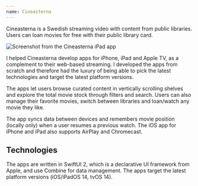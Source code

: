 ```yaml
---
name: Cineasterna
---
```


Cineasterna is a Swedish streaming video with content from public libraries. Users can loan movies for free with their public library card.

![Screenshot from the Cineasterna iPad app](https://danielsaidi.com/assets/blog/2020/2020-12-25/3-discover-ipad.jpg)

I helped Cineasterna develop apps for iPhone, iPad and Apple TV, as a complement to their web-based streaming. I developed the apps from scratch and therefore had the luxury of being able to pick the latest technologies and target the latest platform versions.

The apps let users browse curated content in vertically scrolling shelves and explore the total movie stock through filters and search. Users can also manage their favorite movies, switch between libraries and loan/watch any movie they like.

The app syncs data between devices and remembers movie position (locally only) when a user resumes a previous watch. The iOS app for iPhone and iPad also supports AirPlay and Chromecast.


## Technologies

The apps are written in SwiftUI 2, which is a declarative UI framework from Apple, and use Combine for data management. The apps target the latest platform versions (iOS/iPadOS 14, tvOS 14).